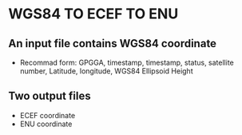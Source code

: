 # WGS84 TO ECEF TO ENU

## An input file contains WGS84 coordinate
  *  Recommad form: GPGGA, timestamp, timestamp, status, satellite number, Latitude, longitude, WGS84 Ellipsoid Height

## Two output files
  *  ECEF coordinate
  *  ENU coordinate
